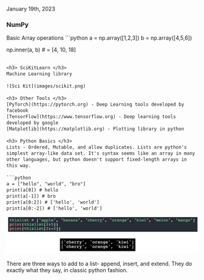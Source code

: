 January 19th, 2023

<h3> NumPy </h3>
Basic Array operations
```python
a = np.array([1,2,3])
b = np.array([4,5,6])

np.inner(a, b) # = [4, 10, 18]
```

<h3> SciKitLearn </h3>
Machine Learning library

![Sci Kit](images/scikit.png)

<h3> Other Tools </h3>
[PyTorch](https://pytorch.org) - Deep Learning tools developed by facebook
[TensorFlow](https://www.tensorflow.org) - Deep learning tools developed by google
[Matplotlib](https://matplotlib.org) - Plotting library in python

<h3> Python Basics </h3>
Lists - Ordered, Mutable, and allow duplicates. Lists are python's simplest array-like data set. It's syntax seems like an array in many other languages, but python doesn't support fixed-length arrays in this way.

```python
a = ["hello", "world", "bro"]
print(a[0]) # hello
print(a[-1]) # bro
print(a[0:2]) # ['hello', 'world']
print(a[0:-2]) # ['hello', 'world']
```
![List Example](images/lists.png)

There are three ways to add to a list- append, insert, and extend. They do exactly what they say, in classic python fashion.

